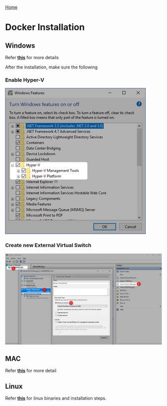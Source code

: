 [Home](README.md)

# Docker Installation

## Windows

Refer [**this**](https://docs.docker.com/docker-for-windows/install/) for more details

After the installation, make sure the following 

### Enable Hyper-V
![](resources/enable-hyperV.png)

### Create new External Virtual Switch

![](resources/external-virtual-switch.png)

## MAC
Refer [**this**](https://docs.docker.com/docker-for-mac/install/) for more detail


## Linux
Refer [**this**](https://docs.docker.com/install/linux/docker-ce/binaries/) for linux binaries and installation steps.
